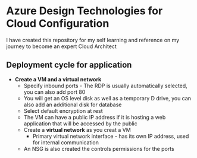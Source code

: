 # Azure Design Technologies for Cloud Configuration

I have created this repository for my self learning and reference on my journey to become an expert Cloud Architect

## Deployment cycle for application

- **Create a VM and a virtual network**
    - Specify inbound ports - The RDP is usually automatically selected, you can also add port 80
    - You will get an OS level disk as well as a temporary D drive, you can also add an additional disk for database
    - Select default encryption at rest
    - The VM can have a public IP address if it is hosting a web application that will be accessed by the public
    - Create a **virtual network** as you creat a VM 
        - Primary virtual network interface - has its own IP address, used for internal communication
    - An NSG is also created the controls permissions for the ports
